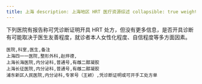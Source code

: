 ```yaml
---
title: 上海 description: 上海地区 HRT 医疗资源综述 collapsible: true weight: 500
---
```


下列医院有报告称可凭诊断证明开具 HRT 处方，但没有更多信息，是否开具诊断有可能取决于医生友善程度，就诊者本人女性化程度、自信程度等多方面因素。

```csv
医院,科室,医生,备注
上海四一一医院,整形外科,赵烨德,
上海长海医院,内分泌科,普通号,有雌二醇凝胶
上海长征医院,内分泌科,普通号,有雌二醇凝胶
浦东新区人民医院,内分泌科,专家号（王颖）,凭诊断证明或可开手工处方单
```
